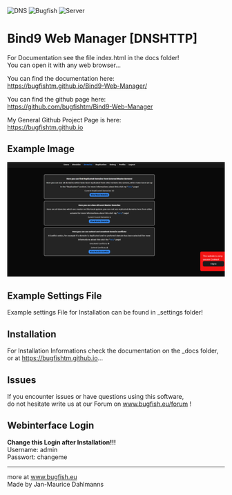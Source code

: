 
![DNS](https://img.shields.io/badge/DNS-Software) ![Bugfish](https://img.shields.io/badge/Bugfish-Software) ![Server](https://img.shields.io/badge/Server-Software)
# Bind9 Web Manager [DNSHTTP]

For Documentation see the file index.html in the docs folder!  
 You can open it with any web browser...

You can find  the documentation here:  
https://bugfishtm.github.io/Bind9-Web-Manager/  

You can find the github page here:  
https://github.com/bugfishtm/Bind9-Web-Manager

My General Github Project Page is here:  
https://bugfishtm.github.io

## Example Image
![plot](./_images/replication.png)

## Example Settings File
Example settings File for Installation can be found in _settings folder!

## Installation
For Installation Informations check the documentation on the _docs folder, or 
at https://bugfishtm.github.io... 

## Issues
If you encounter issues or have questions using this software,  
 do not hesitate write us at our Forum on www.bugfish.eu/forum !

## Webinterface Login   
**Change this Login after Installation!!!**  
Username: admin  
Passwort: changeme

----------------------------------------------------------------
more at www.bugfish.eu   
Made by Jan-Maurice Dahlmanns



